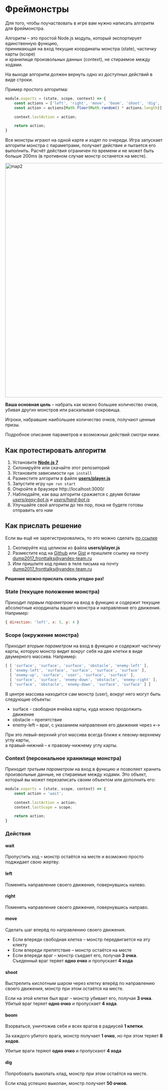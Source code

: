 # Фреймонстры

Для того, чтобы поучаствовать в игре вам нужно написать алгоритм для фреймонстра.

Алгоритм – это простой Node.js модуль, который экспортирует единственную функцию,  
принимающая на вход текущие координаты монстра (state), частичку карты (scope)  
и хранилище произвольных данных (context), не стираемое между ходами.

На выходе алгоритм должен вернуть одно из доступных действий в виде строки.

Пример простого алгоритма:

```js
module.exports = (state, scope, context) => {
    const actions = ['left', 'right', 'move', 'boom', 'shoot', 'dig', 'wait'];
    const action = actions[Math.floor(Math.random() * actions.length)];

    context.lastAction = action;

    return action;
}
```

Все монстры играют на одной карте и ходят по очереди. Игра запускает алгоритм монстра с параметрами, получает действие и пытается его выполнить. Расчёт действия ограничен по времени и не может быть больше 200ms (в противном случае монстр останется на месте).

<img width="750" alt="map2" src="https://cloud.githubusercontent.com/assets/4534405/25026159/c26b1680-20be-11e7-83c3-2d3c19e87358.png">

__Ваша основная цель__ – набрать как можно большее количество очков,   
убивая других монстров или раскапывая сокровища.

Игроки, набравшие наибольшее количество очков, получают ценные призы.

Подробное описание параметров и возможных действий смотри ниже.

## Как протестировать алгоритм

1. Установите [**Node.js 7**](https://nodejs.org/en/)
1. Склонируйте или скачайте этот репозиторий
1. Установите зависимости `npm install`
1. Разместите алгоритм в файле [__users/player.js__](./users/player.js)
1. Запустите игру `npm run start`
1. Откройте в браузере http://localhost:3000/
1. Наблюдайте, как ваш алгоритм сражается с двумя ботами [_users/easy-bot.js_](./users/easy-bot.js) и [_users/hard-bot.js_](./users/hard-bot.js)
1. Улучшайте свой алгоритм до тех пор, пока не будете готовы отправить его нам

## Как прислать решение

Если вы ещё не зарегистрировались, то это можно сделать [по ссылке](https://events.yandex.ru/surveys/4726/)

1. Скопируйте код целиком из файла __users/player.js__
1. Разместите код на [Github](https://github.com/) или [Gist](https://gist.github.com/) и пришлите ссылку на почту [dump2017_fronttalks@yandex-team.ru](mailto:dump2017_fronttalks@yandex-team.ru)
1. Или пришлите код прямо в теле письма на почту dump2017_fronttalks@yandex-team.ru

__Решение можно прислать сколь угодно раз!__

### State (текущее положение монстра)

Приходит _первым параметром_ на вход в функцию и содержит текущие абсолютные координаты вашего монстра и направление его движения. Например:

```js
{ direction: 'left', x: 5, y: 4 }
```

### Scope (окружение монстра)

Приходит _вторым параметром_ на вход в функцию и содержит частичку карты, которую монстр видит вокруг себя на две клетки в виде двумерного массива. Например:

```js
[ [ 'surface', 'surface', 'surface', 'obstacle', 'enemy-left' ],
  [ 'enemy-left', 'surface', 'surface', 'surface', 'surface' ],
  [ 'enemy-up', 'surface', 'user', 'surface', 'surface' ],
  [ 'surface', 'surface', 'enemy-down', 'obstacle', 'enemy-right' ],
  [ 'surface', 'obstacle', 'enemy-down', 'surface', 'surface' ] ]
```

В центре массива находится сам монстр (user), вокруг него могут быть следующие объекты:
* surface - свободная ячейка карты, куда можно продолжить движение
* obstacle – препятствие
* enemy-left – враг, с указанием направления его движения через «-»

При это левый-верхний угол массива всегда ближе к левому-верхнему углу карты,  
а правый-нижний – к правому-нижнему углу карты.

### Context (персональное хранилище монстра)

Приходит _третьим параметром_ на вход в функцию и позволяет хранить произвольные данные, не стираемые между ходами. Это объект, который вы может перезаписать своим объектом или дополнить его:

```js
module.exports = (state, scope, context) => {
    const action = 'wait';

    context.lastAction = action;
    context.lastScope = scope;

    return action;
}
```

### Действия

#### wait

Пропустить ход – монстр остаётся на месте и возможно просто поджидает свою жертву.

#### left

Поменять направление своего движения, повернувшись налево.

#### right

Поменять направление своего движения, повернувшись направо.

#### move

Сделать шаг вперёд по направлению своего движения.

* Если впереди свободная клетка – монстр передвигается на эту клекту
* Если впереди препятствие – монстр остаётся на месте
* Если впереди враг – монстр съедает его, получая __3 очка__.  Съеденный враг теряет __одно очко__ и пропускает __4 хода__

#### shoot

Выстрелить кислотным шаром через клетку вперёд по направлению своего движения, монстр при этом остаётся на месте.

Если на этой клетке был враг – монстр убивает его, получая __3 очка__.  Убитый враг теряет __одно очко__ и пропускает __4 хода__.

#### boom

Взорваться, уничтожив себя и всех врагов в радиусей __1 клетки__.

За каждого убитого врага, монстр получает __1 очко__, но при этом теряет __8 ходов__.

Убитые враги теряют __одно очко__ и пропускают __4 хода__

#### dig

Попробовать выкопать клад, монстр при этом остаётся на месте.

Если клад успешно выкопан, монстр получает __50 очков__.
